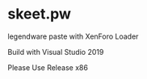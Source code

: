 # skeet.pw
legendware paste with XenForo Loader

Build with Visual Studio 2019

Please Use Release x86
